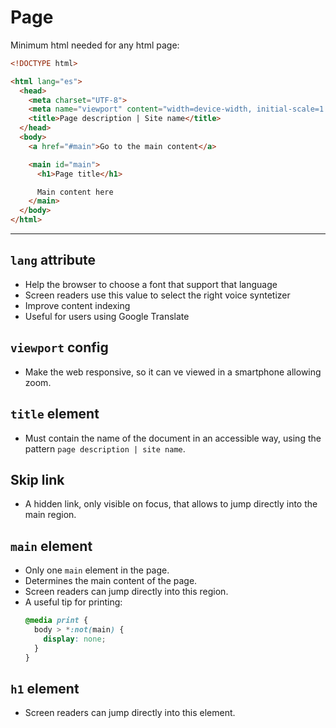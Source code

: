 # Page

Minimum html needed for any html page:

```html
<!DOCTYPE html>

<html lang="es">
  <head>
    <meta charset="UTF-8">
    <meta name="viewport" content="width=device-width, initial-scale=1.0">
    <title>Page description | Site name</title>
  </head>
  <body>
    <a href="#main">Go to the main content</a>

    <main id="main">
      <h1>Page title</h1>

      Main content here
    </main>
  </body>
</html>
```

---

## `lang` attribute

- Help the browser to choose a font that support that language
- Screen readers use this value to select the right voice syntetizer
- Improve content indexing
- Useful for users using Google Translate

## `viewport` config

- Make the web responsive, so it can ve viewed in a smartphone allowing zoom.

## `title` element

- Must contain the name of the document in an accessible way, using the pattern
  `page description | site name`.

## Skip link

- A hidden link, only visible on focus, that allows to jump directly into the
  main region.

## `main` element

- Only one `main` element in the page.
- Determines the main content of the page.
- Screen readers can jump directly into this region.
- A useful tip for printing:
  ```css
  @media print {
    body > *:not(main) {
      display: none;
    }
  }
  ```

## `h1` element

- Screen readers can jump directly into this element.
